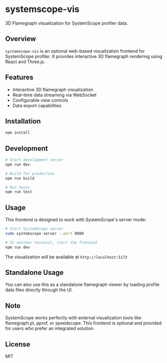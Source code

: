 # systemscope-vis

3D Flamegraph visualization for SystemScope profiler data.

## Overview

`systemscope-vis` is an optional web-based visualization frontend for SystemScope profiler. It provides interactive 3D flamegraph rendering using React and Three.js.

## Features

- Interactive 3D flamegraph visualization
- Real-time data streaming via WebSocket
- Configurable view controls
- Data export capabilities

## Installation

```bash
npm install
```

## Development

```bash
# Start development server
npm run dev

# Build for production
npm run build

# Run tests
npm run test
```

## Usage

This frontend is designed to work with SystemScope's server mode:

```bash
# Start SystemScope server
sudo systemscope server --port 8080

# In another terminal, start the frontend
npm run dev
```

The visualization will be available at `http://localhost:5173`

## Standalone Usage

You can also use this as a standalone flamegraph viewer by loading profile data files directly through the UI.

## Note

SystemScope works perfectly with external visualization tools like flamegraph.pl, pprof, or speedscope. This frontend is optional and provided for users who prefer an integrated solution.

## License

MIT
